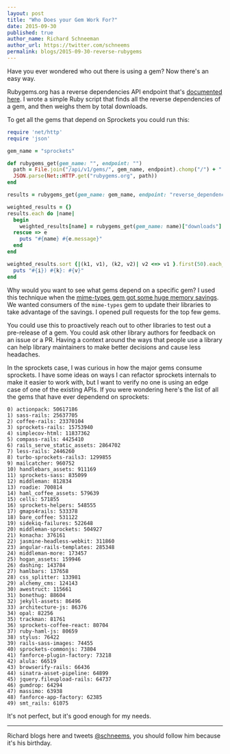 ```yaml
---
layout: post
title: "Who Does your Gem Work For?"
date: 2015-09-30
published: true
author_name: Richard Schneeman
author_url: https://twitter.com/schneems
permalink: blogs/2015-09-30-reverse-rubygems
---
```

Have you ever wondered who out there is using a gem? Now there's an easy way.

Rubygems.org has a reverse dependencies API endpoint that's [documented here](http://guides.rubygems.org/rubygems-org-api/#get---apiv1gemsgem-namereversedependenciesjson). I wrote a simple Ruby script that finds all the reverse dependencies of a gem, and then weighs them by total downloads.

To get all the gems that depend on Sprockets you could run this:

```ruby
require 'net/http'
require 'json'

gem_name = "sprockets"

def rubygems_get(gem_name: "", endpoint: "")
  path = File.join("/api/v1/gems/", gem_name, endpoint).chomp("/") + ".json"
  JSON.parse(Net::HTTP.get("rubygems.org", path))
end

results = rubygems_get(gem_name: gem_name, endpoint: "reverse_dependencies")

weighted_results = {}
results.each do |name|
  begin
    weighted_results[name] = rubygems_get(gem_name: name)["downloads"]
  rescue => e
    puts "#{name} #{e.message}"
  end
end

weighted_results.sort {|(k1, v1), (k2, v2)| v2 <=> v1 }.first(50).each_with_index do |(k, v), i|
  puts "#{i}) #{k}: #{v}"
end
```

Why would you want to see what gems depend on a specific gem? I used this technique when the [mime-types gem got some huge memory savings](https://github.com/mime-types/ruby-mime-types/pull/96#issuecomment-101376539). We wanted consumers of the `mime-types` gem to update their libraries to take advantage of the savings. I opened pull requests for the top few gems.

You could use this to proactively reach out to other libraries to test out a pre-release of a gem. You could ask other library authors for feedback on an issue or a PR. Having a context around the ways that people use a library can help library maintainers to make better decisions and cause less headaches.

In the sprockets case, I was curious in how the major gems consume sprockets. I have some ideas on ways I can refactor sprockets internals to make it easier to work with, but I want to verify no one is using an edge case of one of the existing APIs. If you were wondering here's the list of all the gems that have ever dependend on sprockets:

```
0) actionpack: 50617186
1) sass-rails: 25637705
2) coffee-rails: 23370104
3) sprockets-rails: 15753940
4) simplecov-html: 11837362
5) compass-rails: 4425410
6) rails_serve_static_assets: 2864702
7) less-rails: 2446260
8) turbo-sprockets-rails3: 1299855
9) mailcatcher: 960752
10) handlebars_assets: 911169
11) sprockets-sass: 835099
12) middleman: 812834
13) roadie: 700814
14) haml_coffee_assets: 579639
15) cells: 571855
16) sprockets-helpers: 548555
17) gmaps4rails: 533378
18) bare_coffee: 531122
19) sidekiq-failures: 522648
20) middleman-sprockets: 504927
21) konacha: 376161
22) jasmine-headless-webkit: 311860
23) angular-rails-templates: 285348
24) middleman-more: 173457
25) hogan_assets: 159946
26) dashing: 143784
27) hamlbars: 137658
28) css_splitter: 133981
29) alchemy_cms: 124143
30) awestruct: 115661
31) bonethug: 88604
32) jekyll-assets: 86496
33) architecture-js: 86376
34) opal: 82256
35) trackman: 81761
36) sprockets-coffee-react: 80704
37) ruby-haml-js: 80659
38) stylus: 76422
39) rails-sass-images: 74455
40) sprockets-commonjs: 73804
41) fanforce-plugin-factory: 73218
42) alula: 66519
43) browserify-rails: 66436
44) sinatra-asset-pipeline: 64899
45) jquery.fileupload-rails: 64737
46) gumdrop: 64294
47) massimo: 63938
48) fanforce-app-factory: 62385
49) smt_rails: 61075
```

It's not perfect, but it's good enough for my needs.

---

Richard blogs here and tweets [@schneems](https://twitter.com/schneems), you should follow him because it's his birthday.
